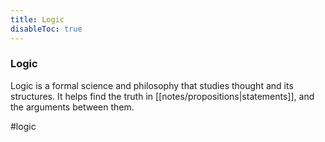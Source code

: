 ```yaml
---
title: Logic
disableToc: true
---
```


### Logic
Logic is a formal science and philosophy that studies thought and its structures. It helps find the truth in [[notes/propositions|statements]], and the arguments between them.

#logic 
